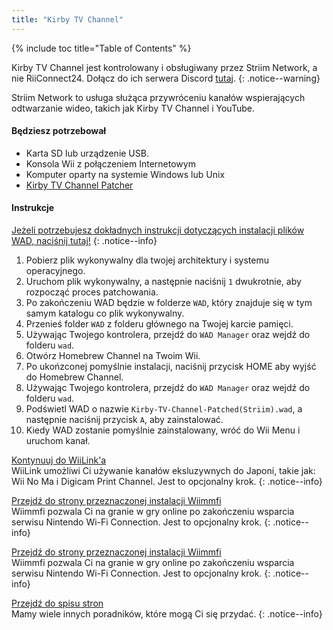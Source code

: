 ```yaml
---
title: "Kirby TV Channel"
---
```


{% include toc title="Table of Contents" %}

Kirby TV Channel jest kontrolowany i obsługiwany przez Striim Network, a nie RiiConnect24. Dołącz do ich serwera Discord [tutaj](https://discord.gg/seCnzxnE75).
{: .notice--warning}

Striim Network to usługa służąca przywróceniu kanałów wspierających odtwarzanie wideo, takich jak Kirby TV Channel i YouTube.

#### Będziesz potrzebował

* Karta SD lub urządzenie USB.
* Konsola Wii z połączeniem Internetowym
* Komputer oparty na systemie Windows lub Unix
* [Kirby TV Channel Patcher](https://github.com/StriimNetwork/Kirby-TV-Channel-Patcher/releases)

#### Instrukcje

[Jeżeli potrzebujesz dokładnych instrukcji dotyczących instalacji plików WAD, naciśnij tutaj!](wiimodlite)
{: .notice--info}

1. Pobierz plik wykonywalny dla twojej architektury i systemu operacyjnego.
2. Uruchom plik wykonywalny, a następnie naciśnij `1` dwukrotnie, aby rozpocząć proces patchowania.
3. Po zakończeniu WAD będzie w folderze `WAD`, który znajduje się w tym samym katalogu co plik wykonywalny.
4. Przenieś folder `WAD` z folderu głównego na Twojej karcie pamięci.
5. Używając Twojego kontrolera, przejdź do `WAD Manager` oraz wejdź do folderu `wad`.
6. Otwórz Homebrew Channel na Twoim Wii.
7. Po ukońzconej pomyślnie instalacji, naciśnij przycisk HOME aby wyjść do Homebrew Channel.
8. Używając Twojego kontrolera, przejdź do `WAD Manager` oraz wejdź do folderu `wad`.
9. Podświetl WAD o nazwie `Kirby-TV-Channel-Patched(Striim).wad`, a następnie naciśnij przycisk `A`, aby zainstalować.
10. Kiedy WAD zostanie pomyślnie zainstalowany, wróć do Wii Menu i uruchom kanał.



[Kontynuuj do WiiLink'a](wiilink)<br> WiiLink umożliwi Ci używanie kanałów eksluzywnych do Japoni, takie jak: Wii No Ma i Digicam Print Channel. Jest to opcjonalny krok.
{: .notice--info}

[Przejdź do strony przeznaczonej instalacji Wiimmfi](wiimmfi)<br> Wiimmfi pozwala Ci na granie w gry online po zakończeniu wsparcia serwisu Nintendo Wi-Fi Connection. Jest to opcjonalny krok.
{: .notice--info}

[Przejdź do strony przeznaczonej instalacji Wiimmfi](wiimmfi)<br> Wiimmfi pozwala Ci na granie w gry online po zakończeniu wsparcia serwisu Nintendo Wi-Fi Connection. Jest to opcjonalny krok.
{: .notice--info}

[Przejdź do spisu stron](site-navigation)<br> Mamy wiele innych poradników, które mogą Ci się przydać.
{: .notice--info}

